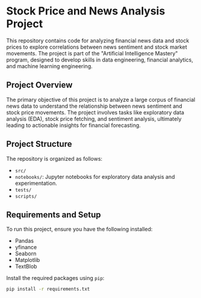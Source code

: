 # Stock Price and News Analysis Project

This repository contains code for analyzing financial news data and stock prices to explore correlations between news sentiment and stock market movements. The project is part of the "Artificial Intelligence Mastery" program, designed to develop skills in data engineering, financial analytics, and machine learning engineering.

## Project Overview

The primary objective of this project is to analyze a large corpus of financial news data to understand the relationship between news sentiment and stock price movements. The project involves tasks like exploratory data analysis (EDA), stock price fetching, and sentiment analysis, ultimately leading to actionable insights for financial forecasting.

## Project Structure

The repository is organized as follows:

- `src/`
- `notebooks/`: Jupyter notebooks for exploratory data analysis and experimentation.
- `tests/`
- `scripts/`

## Requirements and Setup

To run this project, ensure you have the following installed:

- Pandas
- yfinance
- Seaborn
- Matplotlib
- TextBlob

Install the required packages using `pip`:

```bash
pip install -r requirements.txt
```
